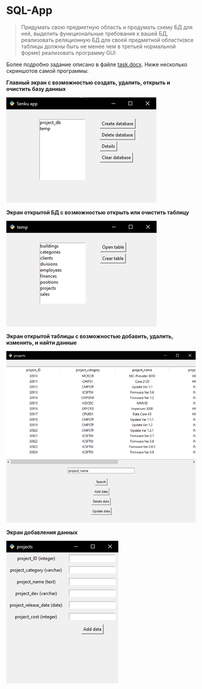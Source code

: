 # SQL-App
> Придумать свою предметную область и продумать схему БД для неё,
> выделить функциональные требования к вашей БД,
> реализовать реляционную БД для своей предметной области(все таблицы должны быть не менее чем в третьей нормальной форме)
> реализовать программу GUI 

Более подробно задание описано в файле [task.docx](https://github.com/dsawfer/SQL-App/blob/main/Task.docx).
Ниже несколько скриншотов самой программы:

**Главный экран с возможностью создать, удалить, открыть и очистить базу данных**

![Image alt](https://github.com/dsawfer/SQL-App/blob/main/Screenshots/main_window.png)

**Экран открытой БД с возможностью открыть или очистить таблицу**

![Image alt](https://github.com/dsawfer/SQL-App/blob/main/Screenshots/details_window.png)

**Экран открытой таблицы с возможностью добавить, удалить, изменить, и найти данные**

![Image alt](https://github.com/dsawfer/SQL-App/blob/main/Screenshots/projects_table_window.png)

**Экран добавления данных**

![Image alt](https://github.com/dsawfer/SQL-App/blob/main/Screenshots/add_data_window.png)


